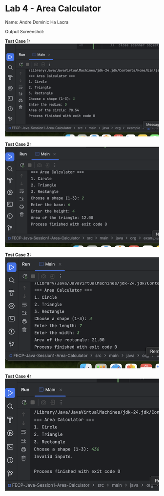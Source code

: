 <h1>Lab 4 - Area Calculator</h1>
Name: Andre Dominic Ha Lacra

Output Screenshot:

<strong>Test Case 1:</strong>
![Alt text](test-case-screenshots/Area-Calculator-TestCase1.png)

<strong>Test Case 2:</strong>
![Alt text](test-case-screenshots/Area-Calculator-TestCase2.png)

<strong>Test Case 3:</strong>
![Alt text](test-case-screenshots/Area-Calculator-TestCase3.png)

<strong>Test Case 4:</strong>
![Alt text](test-case-screenshots/Area-Calculator-TestCase4.png)
